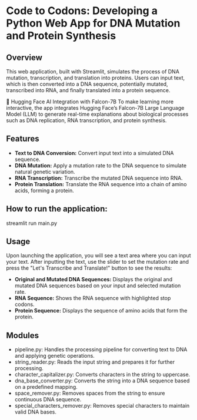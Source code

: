 # Code to Codons: Developing a Python Web App for DNA Mutation and Protein Synthesis

## Overview
This web application, built with Streamlit, simulates the process of DNA mutation, transcription, and translation into proteins. Users can input text, which is then converted into a DNA sequence, potentially mutated, transcribed into RNA, and finally translated into a protein sequence.

🤖 Hugging Face AI Integration with Falcon-7B
To make learning more interactive, the app integrates Hugging Face’s Falcon-7B Large Language Model (LLM) to generate real-time explanations about biological processes such as DNA replication, RNA transcription, and protein synthesis.

## Features
- **Text to DNA Conversion:** Convert input text into a simulated DNA sequence.
- **DNA Mutation:** Apply a mutation rate to the DNA sequence to simulate natural genetic variation.
- **RNA Transcription:** Transcribe the mutated DNA sequence into RNA.
- **Protein Translation:** Translate the RNA sequence into a chain of amino acids, forming a protein.

## How to run the application:
streamlit run main.py

## Usage
Upon launching the application, you will see a text area where you can input your text. After inputting the text, use the slider to set the mutation rate and press the "Let's Transcribe and Translate!" button to see the results:

- **Original and Mutated DNA Sequences:** Displays the original and mutated DNA sequences based on your input and selected mutation rate.
- **RNA Sequence:** Shows the RNA sequence with highlighted stop codons.
- **Protein Sequence:** Displays the sequence of amino acids that form the protein.

## Modules
- pipeline.py: Handles the processing pipeline for converting text to DNA and applying genetic operations.
- string_reader.py: Reads the input string and prepares it for further processing.
- character_capitalizer.py: Converts characters in the string to uppercase.
- dna_base_converter.py: Converts the string into a DNA sequence based on a predefined mapping.
- space_remover.py: Removes spaces from the string to ensure continuous DNA sequence.
- special_characters_remover.py: Removes special characters to maintain valid DNA bases.
